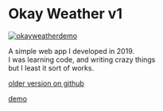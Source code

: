# Okay Weather v1

[![okayweatherdemo](https://jeremie-r.github.io/OkayWeather/okayweatherdemo.png)](https://jeremie-r.github.io/OkayWeatherV2/)


A simple web app I developed in 2019. \
I was learning code, and writing crazy things \
but I least it sort of works. 

[older version on github](https://github.com/Jeremie-R/OkayWeather)


[demo](https://jeremie-r.github.io/OkayWeatherV2/)